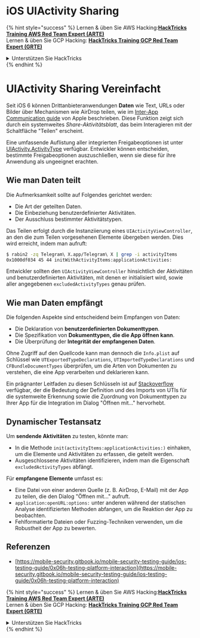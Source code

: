 # iOS UIActivity Sharing

{% hint style="success" %}
Lernen & üben Sie AWS Hacking:<img src="/.gitbook/assets/arte.png" alt="" data-size="line">[**HackTricks Training AWS Red Team Expert (ARTE)**](https://training.hacktricks.xyz/courses/arte)<img src="/.gitbook/assets/arte.png" alt="" data-size="line">\
Lernen & üben Sie GCP Hacking: <img src="/.gitbook/assets/grte.png" alt="" data-size="line">[**HackTricks Training GCP Red Team Expert (GRTE)**<img src="/.gitbook/assets/grte.png" alt="" data-size="line">](https://training.hacktricks.xyz/courses/grte)

<details>

<summary>Unterstützen Sie HackTricks</summary>

* Überprüfen Sie die [**Abonnementpläne**](https://github.com/sponsors/carlospolop)!
* **Treten Sie der** 💬 [**Discord-Gruppe**](https://discord.gg/hRep4RUj7f) oder der [**Telegram-Gruppe**](https://t.me/peass) bei oder **folgen** Sie uns auf **Twitter** 🐦 [**@hacktricks\_live**](https://twitter.com/hacktricks\_live)**.**
* **Teilen Sie Hacking-Tricks, indem Sie PRs an die** [**HackTricks**](https://github.com/carlospolop/hacktricks) und [**HackTricks Cloud**](https://github.com/carlospolop/hacktricks-cloud) GitHub-Repos senden.

</details>
{% endhint %}

# UIActivity Sharing Vereinfacht

Seit iOS 6 können Drittanbieteranwendungen **Daten** wie Text, URLs oder Bilder über Mechanismen wie AirDrop teilen, wie im [Inter-App Communication guide](https://developer.apple.com/library/archive/documentation/iPhone/Conceptual/iPhoneOSProgrammingGuide/Inter-AppCommunication/Inter-AppCommunication.html#//apple_ref/doc/uid/TP40007072-CH6-SW3) von Apple beschrieben. Diese Funktion zeigt sich durch ein systemweites _Share-Aktivitätsblatt_, das beim Interagieren mit der Schaltfläche "Teilen" erscheint.

Eine umfassende Auflistung aller integrierten Freigabeoptionen ist unter [UIActivity.ActivityType](https://developer.apple.com/documentation/uikit/uiactivity/activitytype) verfügbar. Entwickler können entscheiden, bestimmte Freigabeoptionen auszuschließen, wenn sie diese für ihre Anwendung als ungeeignet erachten.

## **Wie man Daten teilt**

Die Aufmerksamkeit sollte auf Folgendes gerichtet werden:

- Die Art der geteilten Daten.
- Die Einbeziehung benutzerdefinierter Aktivitäten.
- Der Ausschluss bestimmter Aktivitätstypen.

Das Teilen erfolgt durch die Instanziierung eines `UIActivityViewController`, an den die zum Teilen vorgesehenen Elemente übergeben werden. Dies wird erreicht, indem man aufruft:
```bash
$ rabin2 -zq Telegram\ X.app/Telegram\ X | grep -i activityItems
0x1000df034 45 44 initWithActivityItems:applicationActivities:
```
Entwickler sollten den `UIActivityViewController` hinsichtlich der Aktivitäten und benutzerdefinierten Aktivitäten, mit denen er initialisiert wird, sowie aller angegebenen `excludedActivityTypes` genau prüfen.

## **Wie man Daten empfängt**

Die folgenden Aspekte sind entscheidend beim Empfangen von Daten:

- Die Deklaration von **benutzerdefinierten Dokumenttypen**.
- Die Spezifikation von **Dokumenttypen, die die App öffnen kann**.
- Die Überprüfung der **Integrität der empfangenen Daten**.

Ohne Zugriff auf den Quellcode kann man dennoch die `Info.plist` auf Schlüssel wie `UTExportedTypeDeclarations`, `UTImportedTypeDeclarations` und `CFBundleDocumentTypes` überprüfen, um die Arten von Dokumenten zu verstehen, die eine App verarbeiten und deklarieren kann.

Ein prägnanter Leitfaden zu diesen Schlüsseln ist auf [Stackoverflow](https://stackoverflow.com/questions/21937978/what-are-utimportedtypedeclarations-and-utexportedtypedeclarations-used-for-on-i) verfügbar, der die Bedeutung der Definition und des Imports von UTIs für die systemweite Erkennung sowie die Zuordnung von Dokumenttypen zu Ihrer App für die Integration im Dialog "Öffnen mit..." hervorhebt.

## Dynamischer Testansatz

Um **sendende Aktivitäten** zu testen, könnte man:

- In die Methode `init(activityItems:applicationActivities:)` einhaken, um die Elemente und Aktivitäten zu erfassen, die geteilt werden.
- Ausgeschlossene Aktivitäten identifizieren, indem man die Eigenschaft `excludedActivityTypes` abfängt.

Für **empfangene Elemente** umfasst es:

- Eine Datei von einer anderen Quelle (z. B. AirDrop, E-Mail) mit der App zu teilen, die den Dialog "Öffnen mit..." aufruft.
- `application:openURL:options:` unter anderen während der statischen Analyse identifizierten Methoden abfangen, um die Reaktion der App zu beobachten.
- Fehlformatierte Dateien oder Fuzzing-Techniken verwenden, um die Robustheit der App zu bewerten.

## Referenzen
* [https://mobile-security.gitbook.io/mobile-security-testing-guide/ios-testing-guide/0x06h-testing-platform-interaction](https://mobile-security.gitbook.io/mobile-security-testing-guide/ios-testing-guide/0x06h-testing-platform-interaction)

{% hint style="success" %}
Lernen & üben Sie AWS Hacking:<img src="/.gitbook/assets/arte.png" alt="" data-size="line">[**HackTricks Training AWS Red Team Expert (ARTE)**](https://training.hacktricks.xyz/courses/arte)<img src="/.gitbook/assets/arte.png" alt="" data-size="line">\
Lernen & üben Sie GCP Hacking: <img src="/.gitbook/assets/grte.png" alt="" data-size="line">[**HackTricks Training GCP Red Team Expert (GRTE)**<img src="/.gitbook/assets/grte.png" alt="" data-size="line">](https://training.hacktricks.xyz/courses/grte)

<details>

<summary>Unterstützen Sie HackTricks</summary>

* Überprüfen Sie die [**Abonnementpläne**](https://github.com/sponsors/carlospolop)!
* **Treten Sie der** 💬 [**Discord-Gruppe**](https://discord.gg/hRep4RUj7f) oder der [**Telegram-Gruppe**](https://t.me/peass) bei oder **folgen** Sie uns auf **Twitter** 🐦 [**@hacktricks\_live**](https://twitter.com/hacktricks\_live)**.**
* **Teilen Sie Hacking-Tricks, indem Sie PRs an die** [**HackTricks**](https://github.com/carlospolop/hacktricks) und [**HackTricks Cloud**](https://github.com/carlospolop/hacktricks-cloud) GitHub-Repos senden.

</details>
{% endhint %}
